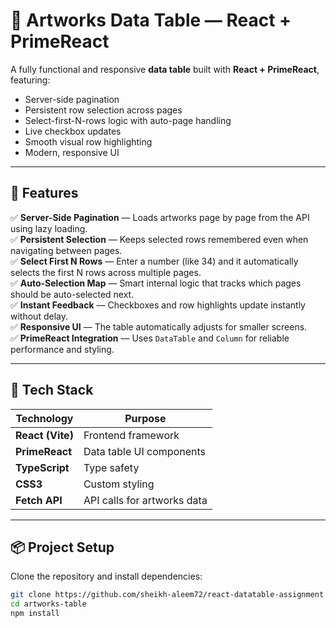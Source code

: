 # 🎨 Artworks Data Table — React + PrimeReact

A fully functional and responsive **data table** built with **React + PrimeReact**, featuring:

- Server-side pagination
- Persistent row selection across pages
- Select-first-N-rows logic with auto-page handling
- Live checkbox updates
- Smooth visual row highlighting
- Modern, responsive UI

---

## 🚀 Features

✅ **Server-Side Pagination** — Loads artworks page by page from the API using lazy loading.  
✅ **Persistent Selection** — Keeps selected rows remembered even when navigating between pages.  
✅ **Select First N Rows** — Enter a number (like 34) and it automatically selects the first N rows across multiple pages.  
✅ **Auto-Selection Map** — Smart internal logic that tracks which pages should be auto-selected next.  
✅ **Instant Feedback** — Checkboxes and row highlights update instantly without delay.  
✅ **Responsive UI** — The table automatically adjusts for smaller screens.  
✅ **PrimeReact Integration** — Uses `DataTable` and `Column` for reliable performance and styling.

---

## 🧩 Tech Stack

| Technology       | Purpose                     |
| ---------------- | --------------------------- |
| **React (Vite)** | Frontend framework          |
| **PrimeReact**   | Data table UI components    |
| **TypeScript**   | Type safety                 |
| **CSS3**         | Custom styling              |
| **Fetch API**    | API calls for artworks data |

---

## 📦 Project Setup

Clone the repository and install dependencies:

```bash
git clone https://github.com/sheikh-aleem72/react-datatable-assignment
cd artworks-table
npm install
```
